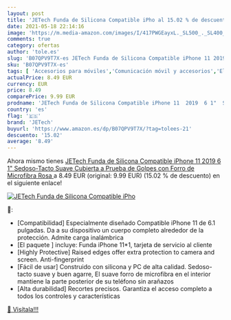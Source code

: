 ```yaml
---
layout: post
title: 'JETech Funda de Silicona Compatible iPho al 15.02 % de descuento'
date: 2021-05-18 22:14:16
image: 'https://m.media-amazon.com/images/I/417PWGEayxL._SL500_._SL400_.jpg'
comments: true
category: ofertas
author: 'tole.es'
slug: 'B07QPV9T7X-es JETech Funda de Silicona Compatible iPhone 11 2019 6 1"...'
sku: 'B07QPV9T7X-es'
tags: [ 'Accesorios para móviles','Comunicación móvil y accesorios','Electrónica','Fundas y carcasas para teléfonos móviles','iphone','jetech', ]
actualPrice: 8.49 EUR
currency: EUR
price: 8.49
comparePrice: 9.99 EUR
prodname: 'JETech Funda de Silicona Compatible iPhone 11  2019  6 1"  Sedoso-Tacto Suave  Cubierta a Prueba de Golpes con Forro de Microfibra  Rosa '
country: 'es'
flag: '🇪🇸'
brand: 'JETech'
buyurl: 'https://www.amazon.es/dp/B07QPV9T7X/?tag=tolees-21'
descuento: '15.02'
average: '8.49'
---
```


Ahora mismo tienes [JETech Funda de Silicona Compatible iPhone 11  2019  6 1"  Sedoso-Tacto Suave  Cubierta a Prueba de Golpes con Forro de Microfibra  Rosa ](https://www.amazon.es/dp/B07QPV9T7X/?tag=tolees-21) a 8.49 EUR (original: 9.99 EUR) (15.02 %  de descuento) en el siguiente enlace!

[![JETech Funda de Silicona Compatible iPho](https://m.media-amazon.com/images/I/417PWGEayxL._SL500_._SL400_.jpg)](https://www.amazon.es/dp/B07QPV9T7X/?tag=tolees-21)

🔎:

- [Compatibilidad] Especialmente diseñado Compatible iPhone 11 de 6.1 pulgadas. Da a su dispositivo un cuerpo completo alrededor de la protección. Admite carga inalámbrica
- [El paquete ] incluye: Funda iPhone 11*1, tarjeta de servicio al cliente
- [Highly Protective] Raised edges offer extra protection to camera and screen. Anti-fingerprint
- [Fácil de usar] Construido con silicona y PC de alta calidad. Sedoso-tacto suave y buen agarre, El suave forro de microfibra en el interior mantiene la parte posterior de su teléfono sin arañazos
- [Alta durabilidad] Recortes precisos. Garantiza el acceso completo a todos los controles y características

[🛒 Visítala!!!](https://www.amazon.es/dp/B07QPV9T7X/?tag=tolees-21)

